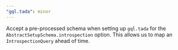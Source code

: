 ```yaml
---
"gql.tada": minor
---
```


Accept a pre-processed schema when setting up `gql.tada` for the `AbstractSetupSchema.introspection` option. This allows us to map an `IntrospectionQuery` ahead of time.
